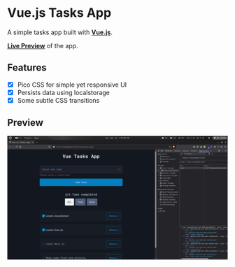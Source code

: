 # Vue.js Tasks App

A simple tasks app built with [**Vue.js**]("https://vuejs.org/").

[**Live Preview**](https://ashmin-bhujel.github.io/vue-tasks-app/) of the app.

## Features

- [x] Pico CSS for simple yet responsive UI
- [x] Persists data using localstorage
- [x] Some subtle CSS transitions

## Preview

![Preview of Vue.js Tasks App](./public/preview.png)
